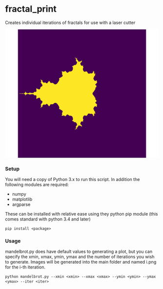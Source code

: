 # fractal_print

Creates individual iterations of fractals for use with a laser cutter



![fractal](example.png)


### Setup

You will need a copy of Python 3.x to run this script.  In addition the following modules are required:

* numpy
* matplotlib
* argparse

These can be installed with relative ease using they python pip module (this comes standard with python 3.4 and later)

```
pip install <package>
```


### Usage

mandelbrot.py does have default values to generating a plot, but you can specify the xmin, xmax, ymin, ymax and the number of iterations you wish to generate.  Images will be generated into the main folder and named i.png for the i-th iteration. 

```
python mandelbrot.py --xmin <xmin> --xmax <xmax> --ymin <ymin> --ymax <ymax> --iter <iter>
```
